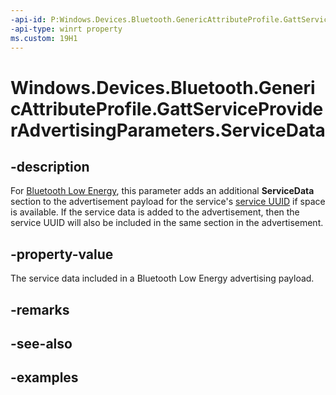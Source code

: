 ```yaml
---
-api-id: P:Windows.Devices.Bluetooth.GenericAttributeProfile.GattServiceProviderAdvertisingParameters.ServiceData
-api-type: winrt property
ms.custom: 19H1
---
```


<!-- Property syntax.
public IBuffer ServiceData { get;  set; }
-->

# Windows.Devices.Bluetooth.GenericAttributeProfile.GattServiceProviderAdvertisingParameters.ServiceData

## -description
For [Bluetooth Low Energy](https://docs.microsoft.com/windows/uwp/devices-sensors/bluetooth-low-energy-overview), this parameter adds an additional **ServiceData** section to the advertisement payload for the service's [service UUID](https://docs.microsoft.com/uwp/api/windows.devices.bluetooth.genericattributeprofile.gattserviceuuids) if space is available. If the service data is added to the advertisement, then the service UUID will also be included in the same section in the advertisement.

## -property-value
The service data included in a Bluetooth Low Energy advertising payload.

## -remarks

## -see-also

## -examples

